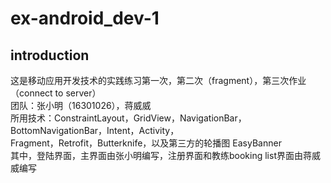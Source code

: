 # ex-android_dev-1
## introduction  
这是移动应用开发技术的实践练习第一次，第二次（fragment），第三次作业（connect to server）    
团队：张小明（16301026），蒋威威  
所用技术：ConstraintLayout，GridView，NavigationBar，BottomNavigationBar，Intent，Activity，  
Fragment，Retrofit，Butterknife，以及第三方的轮播图 EasyBanner    
其中，登陆界面，主界面由张小明编写，注册界面和教练booking list界面由蒋威威编写
